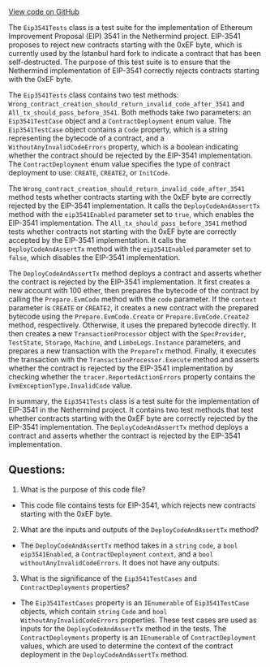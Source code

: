 [View code on GitHub](https://github.com/nethermindeth/nethermind/Nethermind.Evm.Test/Eip3541Tests.cs)

The `Eip3541Tests` class is a test suite for the implementation of Ethereum Improvement Proposal (EIP) 3541 in the Nethermind project. EIP-3541 proposes to reject new contracts starting with the 0xEF byte, which is currently used by the Istanbul hard fork to indicate a contract that has been self-destructed. The purpose of this test suite is to ensure that the Nethermind implementation of EIP-3541 correctly rejects contracts starting with the 0xEF byte.

The `Eip3541Tests` class contains two test methods: `Wrong_contract_creation_should_return_invalid_code_after_3541` and `All_tx_should_pass_before_3541`. Both methods take two parameters: an `Eip3541TestCase` object and a `ContractDeployment` enum value. The `Eip3541TestCase` object contains a `Code` property, which is a string representing the bytecode of a contract, and a `WithoutAnyInvalidCodeErrors` property, which is a boolean indicating whether the contract should be rejected by the EIP-3541 implementation. The `ContractDeployment` enum value specifies the type of contract deployment to use: `CREATE`, `CREATE2`, or `InitCode`.

The `Wrong_contract_creation_should_return_invalid_code_after_3541` method tests whether contracts starting with the 0xEF byte are correctly rejected by the EIP-3541 implementation. It calls the `DeployCodeAndAssertTx` method with the `eip3541Enabled` parameter set to `true`, which enables the EIP-3541 implementation. The `All_tx_should_pass_before_3541` method tests whether contracts not starting with the 0xEF byte are correctly accepted by the EIP-3541 implementation. It calls the `DeployCodeAndAssertTx` method with the `eip3541Enabled` parameter set to `false`, which disables the EIP-3541 implementation.

The `DeployCodeAndAssertTx` method deploys a contract and asserts whether the contract is rejected by the EIP-3541 implementation. It first creates a new account with 100 ether, then prepares the bytecode of the contract by calling the `Prepare.EvmCode` method with the `code` parameter. If the `context` parameter is `CREATE` or `CREATE2`, it creates a new contract with the prepared bytecode using the `Prepare.EvmCode.Create` or `Prepare.EvmCode.Create2` method, respectively. Otherwise, it uses the prepared bytecode directly. It then creates a new `TransactionProcessor` object with the `SpecProvider`, `TestState`, `Storage`, `Machine`, and `LimboLogs.Instance` parameters, and prepares a new transaction with the `PrepareTx` method. Finally, it executes the transaction with the `TransactionProcessor.Execute` method and asserts whether the contract is rejected by the EIP-3541 implementation by checking whether the `tracer.ReportedActionErrors` property contains the `EvmExceptionType.InvalidCode` value.

In summary, the `Eip3541Tests` class is a test suite for the implementation of EIP-3541 in the Nethermind project. It contains two test methods that test whether contracts starting with the 0xEF byte are correctly rejected by the EIP-3541 implementation. The `DeployCodeAndAssertTx` method deploys a contract and asserts whether the contract is rejected by the EIP-3541 implementation.
## Questions: 
 1. What is the purpose of this code file?
- This code file contains tests for EIP-3541, which rejects new contracts starting with the 0xEF byte.

2. What are the inputs and outputs of the `DeployCodeAndAssertTx` method?
- The `DeployCodeAndAssertTx` method takes in a `string` `code`, a `bool` `eip3541Enabled`, a `ContractDeployment` `context`, and a `bool` `withoutAnyInvalidCodeErrors`. It does not have any outputs.

3. What is the significance of the `Eip3541TestCases` and `ContractDeployments` properties?
- The `Eip3541TestCases` property is an `IEnumerable` of `Eip3541TestCase` objects, which contain `string` `Code` and `bool` `WithoutAnyInvalidCodeErrors` properties. These test cases are used as inputs for the `DeployCodeAndAssertTx` method in the tests. The `ContractDeployments` property is an `IEnumerable` of `ContractDeployment` values, which are used to determine the context of the contract deployment in the `DeployCodeAndAssertTx` method.